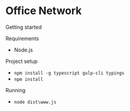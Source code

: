 # Office Network
Getting started

Requirements
* Node.js

Project setup
* `npm install -g typescript gulp-cli typings`
* `npm install`

Running
* `node dist\www.js`

